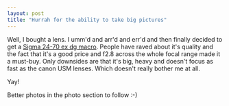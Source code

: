 ```yaml
---
layout: post
title: "Hurrah for the ability to take big pictures"
---
```

Well, I bought a lens. I umm'd and arr'd and err'd and then finally decided to
get a [Sigma 24-70 ex dg macro][1]. People have raved about it's quality and
the fact that it's a good price and f2.8 across the whole focal range made it
a must-buy. Only downsides are that it's big, heavy and doesn't focus as fast
as the canon USM lenses. Which doesn't really bother me at all.

Yay!

Better photos in the photo section to follow :-)

   [1]:
http://www.sigmaphoto.com/lenses/lenses_all_details.asp?id=3261&navigator=2

